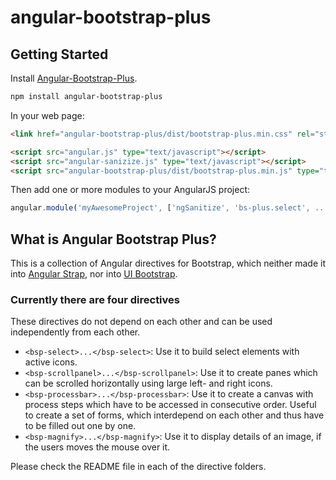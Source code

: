 # angular-bootstrap-plus


## Getting Started

Install [Angular-Bootstrap-Plus](https://www.npmjs.com/package/angular-bootstrap-plus).

```bash
npm install angular-bootstrap-plus
```

In your web page:

```html
<link href="angular-bootstrap-plus/dist/bootstrap-plus.min.css" rel="stylesheet" />

<script src="angular.js" type="text/javascript"></script>
<script src="angular-sanizize.js" type="text/javascript"></script>
<script src="angular-bootstrap-plus/dist/bootstrap-plus.min.js" type="text/javascript"></script>
```

Then add one or more modules to your AngularJS project:

```javascript
angular.module('myAwesomeProject', ['ngSanitize', 'bs-plus.select', ...]);
```


## What is Angular Bootstrap Plus?
This is a collection of Angular directives for Bootstrap, which neither made it into
[Angular Strap](http://mgcrea.github.io/angular-strap/), nor into 
[UI Bootstrap](http://angular-ui.github.io/bootstrap/).


### Currently there are four directives

These directives do not depend on each other and can be used independently
from each other.

* <code>&lt;bsp-select&gt;...&lt;/bsp-select&gt;</code>: Use it to build select elements 
  with active icons.
* <code>&lt;bsp-scrollpanel&gt;...&lt;/bsp-scrollpanel&gt;</code>: Use it to create panes
  which can be scrolled horizontally using large left- and right icons.
* <code>&lt;bsp-processbar&gt;...&lt;/bsp-processbar&gt;</code>: Use it to create a canvas
  with process steps which have to be accessed in consecutive order. Useful to create a
  set of forms, which interdepend on each other and thus have to be filled out one by one.
* <code>&lt;bsp-magnify&gt;...&lt;/bsp-magnify&gt;</code>: Use it to display details of an
  image, if the users moves the mouse over it.

Please check the README file in each of the directive folders.
